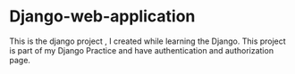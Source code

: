 # Django-web-application
This is the django project , I created while learning the Django.
This project is part of my Django Practice and have authentication and authorization page.

